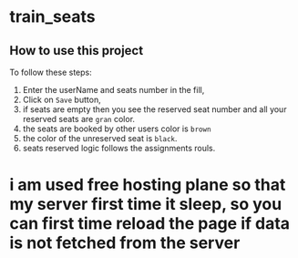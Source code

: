 # train_seats






## How to use this project

To follow these steps:

1. Enter the userName and seats number in the fill,
2. Click on `Save` button,
3. if seats are empty then you see the reserved seat number and all your reserved seats are `gran` color.
4. the seats are booked by other users color is `brown`
5. the color of the unreserved seat is `black`.
6. seats reserved logic follows the assignments rouls.

# i am used free hosting plane so that my server first time it sleep, so you can first time reload the page if data is not fetched from the server